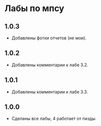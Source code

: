 # Лабы по мпсу

## 1.0.3
* Добавлены фотки отчетов (не мои).

## 1.0.2
* Добавлены комментарии к лабе 3.2.

## 1.0.1
* Добавлены комментарии к лабе 3.3.

## 1.0.0
* Сделаны все лабы, 4 работает от пизды.